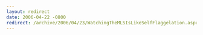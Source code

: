 ```yaml
---
layout: redirect
date: 2006-04-22 -0800
redirect: /archive/2006/04/23/WatchingTheMLSIsLikeSelfFlaggelation.aspx/
---
```

